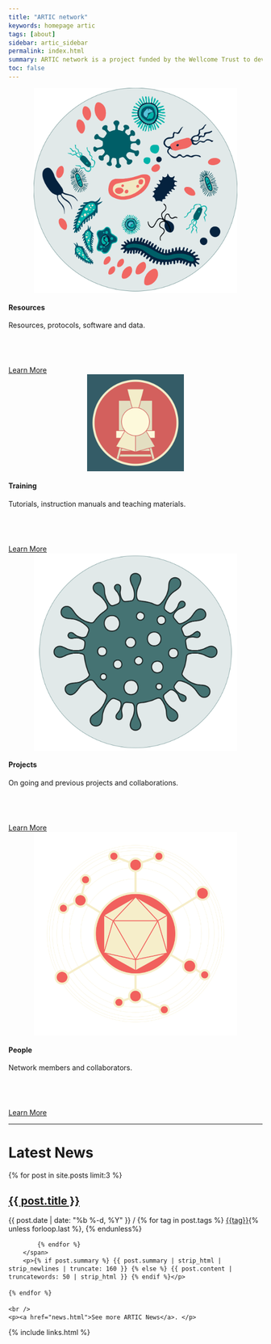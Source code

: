 ```yaml
---
title: "ARTIC network"
keywords: homepage artic
tags: [about]
sidebar: artic_sidebar
permalink: index.html
summary: ARTIC network is a project funded by the Wellcome Trust to develop systems, protocols and bioinformatics for end-to-end pathogen genomics.
toc: false
---
```


<div class="row">
    <div class="col-md-3 col-sm-6">
        <div class="panel panel-default text-center">
            <div class="panel-heading" style="justify-content:center; display:flex; align-items:center;">
                <a href="/resources">
                    <span class="fa-stack fa-5x" style="object-fit: contain; justify-content:center; display:flex; align-items:center;">
                            <img  src="/images/protocols/metagenomics.svg" alt="metag" class="img-responsive" style="object-fit: contain; justify-content:center; display:flex; align-items:center; width:80%"/>
                    </span>
                </a>
            </div>
            <div class="panel-body">
                <h4>Resources</h4>
                <p style="min-height: 75px">Resources, protocols, software and data.</p>
                <a href="/resources" class="btn btn-primary">Learn More</a>
            </div>
        </div>
    </div>
    <div class="col-md-3 col-sm-6">
        <div class="panel panel-default text-center">
            <div class="panel-heading" style="justify-content:center; display:flex; align-items:center;">
                <a href="/training">
                <span class="fa-stack fa-5x" style="object-fit: contain; justify-content:center; display:flex; align-items:center;">
                            <img  src="/images/artic-train.png" alt="metag" class="img-responsive" style="object-fit: contain; justify-content:center; display:flex; align-items:center; width:80%"/>
                    </span>
                </a>
            </div>
            <div class="panel-body">
                <h4>Training</h4>
                <p style="min-height: 75px">Tutorials, instruction manuals and teaching materials.</p>
                <a href="/training" class="btn btn-primary">Learn More</a>
            </div>
        </div>
    </div>
    <div class="col-md-3 col-sm-6">
        <div class="panel panel-default text-center">
            <div class="panel-heading" style="justify-content:center; display:flex; align-items:center;">
                <a href="/projects">
                <span class="fa-stack fa-5x" style="object-fit: contain; justify-content:center; display:flex; align-items:center;">
                            <img  src="/images/viruses/sars-cov-2_icon.svg" alt="metag" class="img-responsive" style="object-fit: contain; justify-content:center; display:flex; align-items:center; width:80%"/>
                    </span>
                </a>
            </div>
            <div class="panel-body">
                <h4>Projects</h4>
                <p style="min-height: 75px">On going and previous projects and collaborations.</p>
                <a href="/projects" class="btn btn-primary">Learn More</a>
            </div>
        </div>
    </div>
    <div class="col-md-3 col-sm-6">
        <div class="panel panel-default text-center">
            <div class="panel-heading" style="justify-content:center; display:flex; align-items:center;">
                <a href="/people/artic-network">
                <span class="fa-stack fa-5x" style="object-fit: contain; justify-content:center; display:flex; align-items:center;">
                            <img  src="/images/artic-logo-small.svg" alt="metag" class="img-responsive" style="object-fit: contain; justify-content:center; display:flex; align-items:center; width:80%"/>
                    </span>
                </a>
            </div>
            <div class="panel-body">
                <h4>People</h4>
                <p style="min-height: 75px">Network members and collaborators.</p>
                <a href="/people/artic-network" class="btn btn-primary">Learn More</a>
            </div>
        </div>
    </div>
</div>

<hr />

# Latest News
<div class="post-list">
    {% for post in site.posts limit:3 %}
        <h2><a class="post-link" href="{{ post.url | remove: "/" }}">{{ post.title }}</a></h2>
        <span class="post-meta">{{ post.date | date: "%b %-d, %Y" }} /
            {% for tag in post.tags %}
                <a href="{{ "tag_" | append: tag | append: ".html"}}">{{tag}}</a>{% unless forloop.last %}, {% endunless%}

            {% endfor %}
        </span>
        <p>{% if post.summary %} {{ post.summary | strip_html | strip_newlines | truncate: 160 }} {% else %} {{ post.content | truncatewords: 50 | strip_html }} {% endif %}</p>

    {% endfor %}
            
    <br />
    <p><a href="news.html">See more ARTIC News</a>. </p>
</div>

{% include links.html %}
